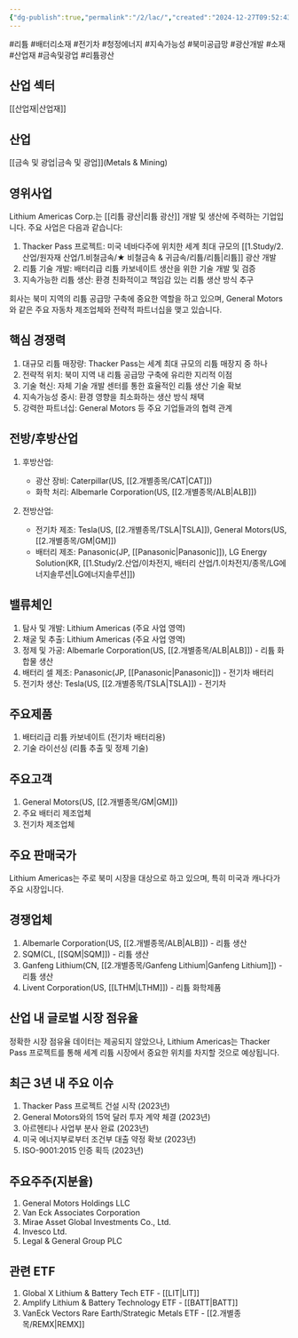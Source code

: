 ```yaml
---
{"dg-publish":true,"permalink":"/2/lac/","created":"2024-12-27T09:52:43.928+09:00","updated":"2025-07-29T21:37:04.831+09:00"}
---
```


#리튬 #배터리소재 #전기차 #청정에너지 #지속가능성 #북미공급망 #광산개발 #소재 #산업재 #금속및광업 #리튬광산 

## 산업 섹터

[[산업재\|산업재]]

## 산업

[[금속 및 광업\|금속 및 광업]](Metals & Mining)

## 영위사업

Lithium Americas Corp.는 [[리튬 광산\|리튬 광산]] 개발 및 생산에 주력하는 기업입니다. 주요 사업은 다음과 같습니다:

1. Thacker Pass 프로젝트: 미국 네바다주에 위치한 세계 최대 규모의 [[1.Study/2.산업/원자재 산업/1.비철금속/★ 비철금속 & 귀금속/리튬/리튬\|리튬]] 광산 개발
2. 리튬 기술 개발: 배터리급 리튬 카보네이트 생산을 위한 기술 개발 및 검증
3. 지속가능한 리튬 생산: 환경 친화적이고 책임감 있는 리튬 생산 방식 추구

회사는 북미 지역의 리튬 공급망 구축에 중요한 역할을 하고 있으며, General Motors와 같은 주요 자동차 제조업체와 전략적 파트너십을 맺고 있습니다.

## 핵심 경쟁력

1. 대규모 리튬 매장량: Thacker Pass는 세계 최대 규모의 리튬 매장지 중 하나
2. 전략적 위치: 북미 지역 내 리튬 공급망 구축에 유리한 지리적 이점
3. 기술 혁신: 자체 기술 개발 센터를 통한 효율적인 리튬 생산 기술 확보
4. 지속가능성 중시: 환경 영향을 최소화하는 생산 방식 채택
5. 강력한 파트너십: General Motors 등 주요 기업들과의 협력 관계

## 전방/후방산업

1. 후방산업:
    
    - 광산 장비: Caterpillar(US, [[2.개별종목/CAT\|CAT]])
    - 화학 처리: Albemarle Corporation(US, [[2.개별종목/ALB\|ALB]])
    
2. 전방산업:
    
    - 전기차 제조: Tesla(US, [[2.개별종목/TSLA\|TSLA]]), General Motors(US, [[2.개별종목/GM\|GM]])
    - 배터리 제조: Panasonic(JP, [[Panasonic\|Panasonic]]), LG Energy Solution(KR, [[1.Study/2.산업/이차전지, 배터리 산업/1.이차전지/종목/LG에너지솔루션\|LG에너지솔루션]])
    

## 밸류체인

1. 탐사 및 개발: Lithium Americas (주요 사업 영역)
2. 채굴 및 추출: Lithium Americas (주요 사업 영역)
3. 정제 및 가공: Albemarle Corporation(US, [[2.개별종목/ALB\|ALB]]) - 리튬 화합물 생산
4. 배터리 셀 제조: Panasonic(JP, [[Panasonic\|Panasonic]]) - 전기차 배터리
5. 전기차 생산: Tesla(US, [[2.개별종목/TSLA\|TSLA]]) - 전기차

## 주요제품

1. 배터리급 리튬 카보네이트 (전기차 배터리용)
2. 기술 라이선싱 (리튬 추출 및 정제 기술)

## 주요고객

1. General Motors(US, [[2.개별종목/GM\|GM]])
2. 주요 배터리 제조업체
3. 전기차 제조업체

## 주요 판매국가

Lithium Americas는 주로 북미 시장을 대상으로 하고 있으며, 특히 미국과 캐나다가 주요 시장입니다.

## 경쟁업체

1. Albemarle Corporation(US, [[2.개별종목/ALB\|ALB]]) - 리튬 생산
2. SQM(CL, [[SQM\|SQM]]) - 리튬 생산
3. Ganfeng Lithium(CN, [[2.개별종목/Ganfeng Lithium\|Ganfeng Lithium]]) - 리튬 생산
4. Livent Corporation(US, [[LTHM\|LTHM]]) - 리튬 화학제품

## 산업 내 글로벌 시장 점유율

정확한 시장 점유율 데이터는 제공되지 않았으나, Lithium Americas는 Thacker Pass 프로젝트를 통해 세계 리튬 시장에서 중요한 위치를 차지할 것으로 예상됩니다.

## 최근 3년 내 주요 이슈

1. Thacker Pass 프로젝트 건설 시작 (2023년)
2. General Motors와의 15억 달러 투자 계약 체결 (2023년)
3. 아르헨티나 사업부 분사 완료 (2023년)
4. 미국 에너지부로부터 조건부 대출 약정 확보 (2023년)
5. ISO-9001:2015 인증 획득 (2023년)

## 주요주주(지분율)

1. General Motors Holdings LLC
2. Van Eck Associates Corporation
3. Mirae Asset Global Investments Co., Ltd.
4. Invesco Ltd.
5. Legal & General Group PLC

## 관련 ETF

1. Global X Lithium & Battery Tech ETF - [[LIT\|LIT]]
2. Amplify Lithium & Battery Technology ETF - [[BATT\|BATT]]
3. VanEck Vectors Rare Earth/Strategic Metals ETF - [[2.개별종목/REMX\|REMX]]